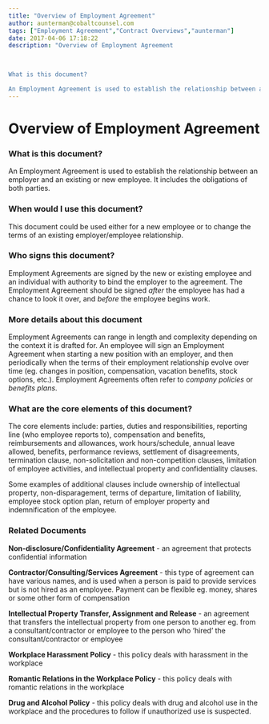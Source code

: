 ```yaml
---
title: "Overview of Employment Agreement"
author: aunterman@cobaltcounsel.com
tags: ["Employment Agreement","Contract Overviews","aunterman"]
date: 2017-04-06 17:18:22
description: "Overview of Employment Agreement

 

What is this document?

An Employment Agreement is used to establish the relationship between an employer and an existing or new employee. It includes the obligati..."
---
```


# Overview of Employment Agreement

 

### What is this document?

An Employment Agreement is used to establish the relationship between an employer and an existing or new employee. It includes the obligations of both parties.  

 

### When would I use this document?

This document could be used either for a new employee or to change the terms of an existing employer/employee relationship.  

 

### Who signs this document?

Employment Agreements are signed by the new or existing employee and an individual with authority to bind the employer to the agreement. The Employment Agreement should be signed *after* the employee has had a chance to look it over, and *before* the employee begins work.

 

### More details about this document

Employment Agreements can range in length and complexity depending on the context it is drafted for. An employee will sign an Employment Agreement when starting a new position with an employer, and then periodically when the terms of their employment relationship evolve over time (eg. changes in position, compensation, vacation benefits, stock options, etc.). Employment Agreements often refer to *company policies* or *benefits plans*.

 

### What are the core elements of this document?

The core elements include: parties, duties and responsibilities, reporting line (who employee reports to), compensation and benefits, reimbursements and allowances, work hours/schedule, annual leave allowed, benefits, performance reviews, settlement of disagreements, termination clause, non-solicitation and non-competition clauses, limitation of employee activities, and intellectual property and confidentiality clauses.

Some examples of additional clauses include ownership of intellectual property, non-disparagement, terms of departure, limitation of liability, employee stock option plan, return of employer property and indemnification of the employee.

 

### Related Documents

**Non-disclosure/Confidentiality Agreement** - an agreement that protects confidential information

**Contractor/Consulting/Services Agreement** - this type of agreement can have various names, and is used when a person is paid to provide services but is not hired as an employee. Payment can be flexible eg. money, shares or some other form of compensation

**Intellectual Property Transfer, Assignment and Release** - an agreement that transfers the intellectual property from one person to another eg. from a consultant/contractor or employee to the person who ‘hired’ the consultant/contractor or employee

**Workplace Harassment Policy** - this policy deals with harassment in the workplace

**Romantic Relations in the Workplace Policy** - this policy deals with romantic relations in the workplace

**Drug and Alcohol Policy** - this policy deals with drug and alcohol use in the workplace and the procedures to follow if unauthorized use is suspected.
